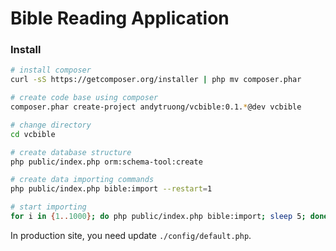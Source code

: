 Bible Reading Application
====

### Install

```bash
# install composer
curl -sS https://getcomposer.org/installer | php mv composer.phar

# create code base using composer
composer.phar create-project andytruong/vcbible:0.1.*@dev vcbible

# change directory
cd vcbible

# create database structure
php public/index.php orm:schema-tool:create

# create data importing commands
php public/index.php bible:import --restart=1

# start importing
for i in {1..1000}; do php public/index.php bible:import; sleep 5; done;
```

In production site, you need update `./config/default.php`.
